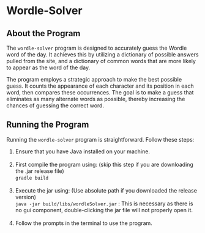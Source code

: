 # Wordle-Solver

## About the Program

The `wordle-solver` program is designed to accurately guess the Wordle word of the day. It achieves this by utilizing a dictionary of possible answers pulled from the site, and a dictionary of common words that are more likely to appear as the word of the day.

The program employs a strategic approach to make the best possible guess. It counts the appearance of each character and its position in each word, then compares these occurrences. The goal is to make a guess that eliminates as many alternate words as possible, thereby increasing the chances of guessing the correct word.

## Running the Program

Running the `wordle-solver` program is straightforward. Follow these steps:

1. Ensure that you have Java installed on your machine.<br/><br/>
3. First compile the program using: (skip this step if you are downloading the .jar release file)<br/>
```gradle build```<br/><br/>
4. Execute the jar using: (Use absolute path if you downloaded the release version)<br/>
```java -jar build/libs/wordleSolver.jar``` : This is necessary as there is no gui component, double-clicking the jar file will not properly open it.<br/><br/>
3. Follow the prompts in the terminal to use the program.
